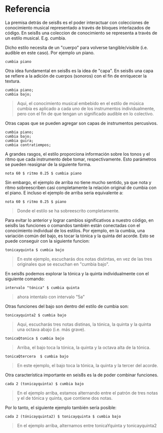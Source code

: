 # Referencia


La premisa detrás de seis8s es el poder interactuar con colecciones de conocimiento musical representado a través de bloques interlazados de código. En seis8s una coleccion de conocimiento se representa a través de un estilo musical. E.g. cumbia.

Dicho estilo necesita de un "cuerpo" para volverse tangible/visible (i.e. audible en este caso). Por ejemplo un piano.

```
cumbia piano
```

Otra idea fundamental en seis8s es la idea de "capa". En seis8s una capa se refiere a la adición de cuerpos (sonoros) con el fin de enriquecer la textura.

```
cumbia piano;
cumbia bajo;
```
> Aqui, el conocimiento musical embebido en el estilo de música cumbia es aplicado a cada uno de los instrumentos individualmente, pero con el fin de que tengan un significado audible en lo colectivo.

Otras capas que se pueden agregar son capas de instrumentos percusivos.

```
cumbia piano;
cumbia bajo;
cumbia guira;
cumbia contratiempos;
```

A grandes rasgos, el estilo proporciona información sobre los tonos y el ritmo que cada instrumento debe tomar, respectivamente. Esto parámetros se pueden reasignar de la siguiente forma.

```
nota 60 $ ritmo 0.25 $ cumbia piano
```

Sin embargo, el ejemplo de arriba no tiene mucho sentido, ya que nota y ritmo sobreescriben casi completamente la relación original de cumbia con el piano. E incluso el ejemplo de arriba seria equivalente a:

```
nota 60 $ ritmo 0.25 $ piano

```

> Donde el estilo se ha sobreescrito completamente.

Para evitar lo anterior y lograr cambios significativos a nuestro código, en seis8s las funciones o comandos también están conectadas con el conocimiento individual de los estilos. Por ejemplo, en la cumbia, una variación común del bajo, es tocar la tónica y la quinta del acorde. Esto se puede conseguir con la siguiente funcion:

```
tonicayquinta $ cumbia bajo
```

> En este ejemplo, escucharás dos notas distintas, en vez de las tres originales que se escuchan en "cumbia bajo".

En seis8s podemos explorar la tónica y la quinta individualmente con el siguiente comando:

```
intervalo "tónica" $ cumbia quinta
```
> ahora intentalo con intervalo "5a"

Otras funciones del bajo son dentro del estilo de cumbia son:

```
tonicayquinta2 $ cumbia bajo
```
>  Aqui, escucharás tres notas distinas, la tónica, la quinta y la quinta una octava abajo (i.e. más grave).

```
tonicaQtonica $ cumbia bajo
```
> Arriba, el bajo toca la tónica, la quinta y la octava alta de la tónica.

<!-- ```tucanes $ cumbia bajo
``` -->

```
tonicaQtercera  $ cumbia bajo
```
> En este ejemplo, el bajo toca la tónica, la quinta y la tercer del acorde.

<!-- ```saborcolombia $ cumbia bajo
``` -->


Otra característica importante en seis8s es la de poder combinar funciones.

```
cada 2 (tonicayquinta) $ cumbia bajo
```
> En el ejemplo arriba, estamos alternando entre el patrón de tres notas y el de tónica y quinta, que contiene dos notas.

Por lo tanto, el siguiente ejemplo también sería posible:

```
cada 2 (tónicayquinta2) $ tonicayquinta $ cumbia bajo
```


> En el ejemplo arriba, alternamos entre tonicaYquinta y tonicayquinta2



<!-- adorno tonicayquinta $ cumbia bajo -->

<!-- ```tumbao $ cumbia quinta; -->
<!-- ``` -->
